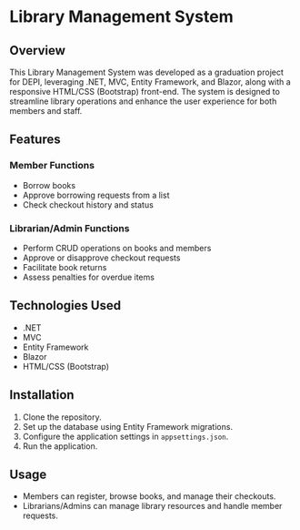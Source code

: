 # Library Management System

## Overview
This Library Management System was developed as a graduation project for DEPI, leveraging .NET, MVC, Entity Framework, and Blazor, along with a responsive HTML/CSS (Bootstrap) front-end. The system is designed to streamline library operations and enhance the user experience for both members and staff.

## Features

### Member Functions
- Borrow books
- Approve borrowing requests from a list
- Check checkout history and status

### Librarian/Admin Functions
- Perform CRUD operations on books and members
- Approve or disapprove checkout requests
- Facilitate book returns
- Assess penalties for overdue items

## Technologies Used
- .NET
- MVC
- Entity Framework
- Blazor
- HTML/CSS (Bootstrap)

## Installation
1. Clone the repository.
2. Set up the database using Entity Framework migrations.
3. Configure the application settings in `appsettings.json`.
4. Run the application.

## Usage
- Members can register, browse books, and manage their checkouts.
- Librarians/Admins can manage library resources and handle member requests.

